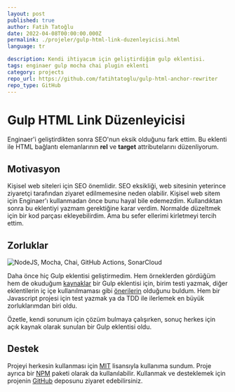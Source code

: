 ```yaml
---
layout: post
published: true
author: Fatih Tatoğlu
date: 2022-04-08T00:00:00.000Z
permalink: ./projeler/gulp-html-link-duzenleyicisi.html
language: tr

description: Kendi ihtiyacım için geliştirdiğim gulp eklentisi.
tags: enginaer gulp mocha chai plugin eklenti
category: projects
repo_url: https://github.com/fatihtatoglu/gulp-html-anchor-rewriter
repo_type: GitHub
---
```


# Gulp HTML Link Düzenleyicisi

Enginaer'i geliştirdikten sonra SEO'nun eksik olduğunu fark ettim. Bu eklenti ile HTML bağlantı elemanlarının **rel** ve **target** attributelarını düzenliyorum.

## Motivasyon

Kişisel web siteleri için SEO önemlidir. SEO eksikliği, web sitesinin yeterince ziyaretçi tarafından ziyaret edilmemesine neden olabilir. Kişisel web sitem için Enginaer'ı kullanmadan önce bunu hayal bile edemezdim. Kullandıktan sonra bu eklentiyi yazmam gerektiğine karar verdim. Normalde düzeltmek için bir kod parçası ekleyebilirdim. Ama bu sefer ellerimi kirletmeyi tercih ettim.

## Zorluklar

![NodeJS, Mocha, Chai, GitHub Actions, SonarCloud](../image/gulp-html-anchor-rewriter_tech.png "Proje için kullanılan teknolojiler")

Daha önce hiç Gulp eklentisi geliştirmedim. Hem örneklerden gördüğüm hem de okuduğum [kaynaklar](https://github.com/gulpjs/gulp/blob/master/docs/writing-a-plugin/README.md) bir Gulp eklentisi için, birim testi yazmak, diğer eklentilerin iç içe kullanılmaması gibi [önerilerin](https://github.com/gulpjs/gulp/blob/master/docs/writing-a-plugin/guidelines.md) olduğunu buldum. Hem bir Javascript projesi için test yazmak ya da TDD ile ilerlemek en büyük zorluklarımdan biri oldu.

Özetle, kendi sorunum için çözüm bulmaya çalışırken, sonuç herkes için açık kaynak olarak sunulan bir Gulp eklentisi oldu.

## Destek

Projeyi herkesin kullanması için [MIT](https://github.com/fatihtatoglu/gulp-html-anchor-rewriter/blob/master/LICENSE) lisansıyla kullanıma sundum. Proje ayrıca bir [NPM](https://www.npmjs.com/package/gulp-html-anchor-rewriter) paketi olarak da kullanılabilir. Kullanmak ve desteklemek için projenin [GitHub](https://github.com/fatihtatoglu/gulp-html-anchor-rewriter) deposunu ziyaret edebilirsiniz.
